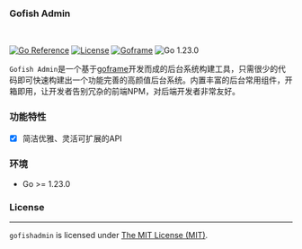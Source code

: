 
### Gofish Admin
<br>

<p align="center">

[![Go Reference](https://pkg.go.dev/badge/github.com/gogf/gf/v2.svg)](https://pkg.go.dev/github.com/gogf/gf/v2)
[![License](https://img.shields.io/github/license/gogf/gf.svg?style=flat)](https://github.com/gogf/gf)
[![Goframe](https://img.shields.io/github/v/release/gogf/gf?style=flat)](https://github.com/gogf/gf/releases)
![Go 1.23.0](https://img.shields.io/badge/go-1.23.0+-59a9f8.svg?style=flat)

</p>

<p align=""><code>Gofish Admin</code>是一个基于<a href="https://www.goframe.org/" target="_blank">goframe</a>开发而成的后台系统构建工具，只需很少的代码即可快速构建出一个功能完善的高颜值后台系统。内置丰富的后台常用组件，开箱即用，让开发者告别冗杂的前端NPM，对后端开发者非常友好。</p>

### 功能特性

- [x] 简洁优雅、灵活可扩展的API


### 环境
 - Go >= 1.23.0

### License
------------
`gofishadmin` is licensed under [The MIT License (MIT)](LICENSE).
